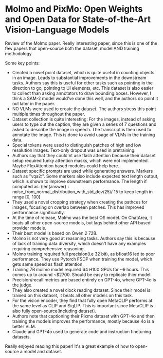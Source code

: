 # Molmo and PixMo: Open Weights and Open Data for State-of-the-Art Vision-Language Models

Review of the Molmo paper. Really interesting paper, since this is one of the few papers that open-source both the dataset, model AND training methodology.

Some key points:

- Created a novel point dataset, which is quite useful in counting objects in an image. Leads to substantial improvements in the downstream tasks. Authors say this is useful for other tasks such as pointing in the direction to go, pointing to UI elements, etc. This dataset is also easier to collect than asking annotators to draw bounding boxes. However, I think a SAM-2 model would've done this well, and the authors do point it out later in the paper.
- NO VLMs were used to create the dataset. The authors stress this point multiple times throughout the paper.
- Dataset collection is quite interesting: For the images, instead of asking users to type out the caption, they are given a series of 7 questions and asked to describe the image in speech. The transcript is then used to annotate the image. This is done to avoid usage of VLMs in the training data.
- Special tokens were used to distinguish patches of high and low resolution images. Text-only dropout was used in pretraining.
- Authors say that they could'nt use flash attention because their dataset setup required funky attention masks, which were not implemented. Maybe FlexAttention based modules could help here.
- Dataset specific prompts are used while generating answers. Markers such as "vqa2:". Some markers also include expected text length output, which is shown to improve downstream performance. The length if computed as: (len(answer) + noise_from_normal_distribution_with_std_dev(25)/ 15 to keep length in range [0, 100]
- They used a novel cropping strategy when creating the pathces for images, focusing on overlap between patches. This has improved performance significantly.
- At the time of release, Molmo was the best OS model. On ChatArea, it beats all other open-source models, but lags behind other API based provider models.
- Their best model is based on Qwen 2 72B. 
- Molmo is not very good at reasoning tasks. Authors say this is because of lack of training data diversity, which doesn't have any examples requiring comprehensive reasoning.
- Molmo training required full precision(i.e 32 bit), as bfloat16 led to poor performance. They use Pytorch FSDP when training the model, which gets same speed as flash attention.
- Training 7B molmo model required 64 H100 GPUs for ~9 hours. This comes up to around ~\$2700. Should be easy to replicate thier model.
- Precision/recall metrics are based entirely on GPT-4o, where GPT-4o is the judge.
- They also created a novel clock reading dataset. Since their model is trained on this dataset, it beats all other models on this task.
- For the vision encoder, they find that fully open MetaCLIP performs at the same level as CLIP and SigLIP. This is important since MetaCLIP is also fully open-source(including dataset).
- Authors note that captioning their Pixmo dataset with GPT-4o and then training the models improves the performance, mostly because 4o is a better VLM.
- Claude and GPT-4o used to generate code and instruction finetuning datasets.

Really enjoyed reading this paper! It's a great example of how to open-source a model and dataset.
